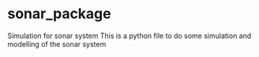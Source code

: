 # sonar_package
Simulation for sonar system
This is a python file to do some simulation and modelling of the sonar system

